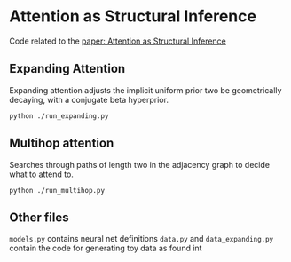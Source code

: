 # Attention as Structural Inference

Code related to the [paper: Attention as Structural Inference](https://proceedings.neurips.cc/paper_files/paper/2023/hash/4e8a74988bc611495c2d3a5edac8493f-Abstract-Conference.html)

## Expanding Attention
Expanding attention adjusts the implicit uniform prior two be geometrically decaying, with a conjugate beta hyperprior.

`python ./run_expanding.py`

## Multihop attention
Searches through paths of length two in the adjacency graph to decide what to attend to.

`python ./run_multihop.py`

Other files
---
`models.py` contains neural net definitions
`data.py` and `data_expanding.py` contain the code for generating toy data as found int  